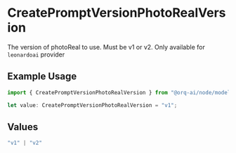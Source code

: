 # CreatePromptVersionPhotoRealVersion

The version of photoReal to use. Must be v1 or v2. Only available for `leonardoai` provider

## Example Usage

```typescript
import { CreatePromptVersionPhotoRealVersion } from "@orq-ai/node/models/operations";

let value: CreatePromptVersionPhotoRealVersion = "v1";
```

## Values

```typescript
"v1" | "v2"
```